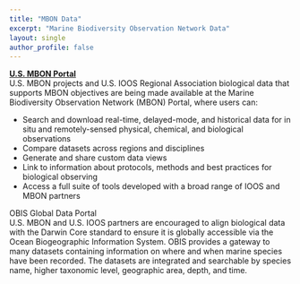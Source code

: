 ```yaml
---
title: "MBON Data"
excerpt: "Marine Biodiversity Observation Network Data"
layout: single
author_profile: false
---
```


**[U.S. MBON Portal](https://mbon.ioos.us)**  
U.S. MBON projects and U.S. IOOS Regional Association biological data that supports MBON objectives are being made available at the Marine Biodiversity Observation Network (MBON) Portal, where users can:

*   Search and download real-time, delayed-mode, and historical data for in situ and remotely-sensed physical, chemical, and biological observations
*   Compare datasets across regions and disciplines
*   Generate and share custom data views
*   Link to information about protocols, methods and best practices for biological observing
*   Access a full suite of tools developed with a broad range of IOOS and MBON partners

<div align="center>![](/images/mbon_data.jpg)</div>

**[OBIS Global Data Portal](https://obis.org/manual/access/)**  
U.S. MBON and U.S. IOOS partners are encouraged to align biological data with the Darwin Core standard to ensure it is globally accessible via the Ocean Biogeographic Information System. OBIS provides a gateway to many datasets containing information on where and when marine species have been recorded. The datasets are integrated and searchable by species name, higher taxonomic level, geographic area, depth, and time.
